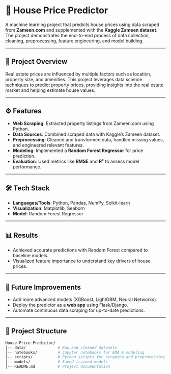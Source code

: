 

# 🏡 House Price Predictor

A machine learning project that predicts house prices using data scraped from **Zameen.com** and supplemented with the **Kaggle Zameen dataset**. The project demonstrates the end-to-end process of data collection, cleaning, preprocessing, feature engineering, and model building.

---

## 🔎 Project Overview

Real estate prices are influenced by multiple factors such as location, property size, and amenities. This project leverages data science techniques to predict property prices, providing insights into the real estate market and helping estimate house values.

---

## ⚙️ Features

* **Web Scraping**: Extracted property listings from Zameen.com using Python.
* **Data Sources**: Combined scraped data with Kaggle’s Zameen dataset.
* **Preprocessing**: Cleaned and transformed data, handled missing values, and engineered relevant features.
* **Modeling**: Implemented a **Random Forest Regressor** for price prediction.
* **Evaluation**: Used metrics like **RMSE** and **R²** to assess model performance.

---

## 🛠️ Tech Stack

* **Languages/Tools**: Python, Pandas, NumPy, Scikit-learn
* **Visualization**: Matplotlib, Seaborn
* **Model**: Random Forest Regressor

---

## 📊 Results

* Achieved accurate predictions with Random Forest compared to baseline models.
* Visualized feature importance to understand key drivers of house prices.

---

## 🚀 Future Improvements

* Add more advanced models (XGBoost, LightGBM, Neural Networks).
* Deploy the predictor as a **web app** using Flask/Django.
* Automate continuous data scraping for up-to-date predictions.

---

## 📂 Project Structure

```bash
House-Price-Predictor/
│-- data/              # Raw and cleaned datasets
│-- notebooks/         # Jupyter notebooks for EDA & modeling
│-- scripts/           # Python scripts for scraping and preprocessing
│-- models/            # Saved trained models
│-- README.md          # Project documentation
```
